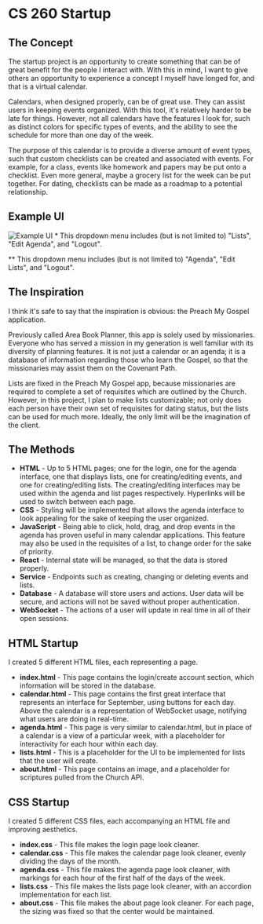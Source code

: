 # CS 260 Startup
## The Concept
The startup project is an opportunity to create something that can be of great benefit for the people I interact with. With this in mind, I want to give others an opportunity to experience a concept I myself have longed for, and that is a virtual calendar.

Calendars, when designed properly, can be of great use. They can assist users in keeping events organized. With this tool, it's relatively harder to be late for things. However, not all calendars have the features I look for, such as distinct colors for specific types of events, and the ability to see the schedule for more than one day of the week.

The purpose of this calendar is to provide a diverse amount of event types, such that custom checklists can be created and associated with events. For example, for a class, events like homework and papers may be put onto a checklist. Even more general, maybe a grocery list for the week can be put together. For dating, checklists can be made as a roadmap to a potential relationship.
## Example UI
![Example UI](260_startup_image.png)
\* This dropdown menu includes (but is not limited to) "Lists", "Edit Agenda", and "Logout".

\** This dropdown menu includes (but is not limited to) "Agenda", "Edit Lists", and "Logout".
## The Inspiration
I think it's safe to say that the inspiration is obvious: the Preach My Gospel application.

Previously called Area Book Planner, this app is solely used by missionaries. Everyone who has served a mission in my generation is well familiar with its diversity of planning features. It is not just a calendar or an agenda; it is a database of information regarding those who learn the Gospel, so that the missionaries may assist them on the Covenant Path.

Lists are fixed in the Preach My Gospel app, because missionaries are required to complete a set of requisites which are outlined by the Church. However, in this project, I plan to make lists customizable; not only does each person have their own set of requisites for dating status, but the lists can be used for much more. Ideally, the only limit will be the imagination of the client.
## The Methods
* **HTML** - Up to 5 HTML pages; one for the login, one for the agenda interface, one that displays lists, one for creating/editing events, and one for creating/editing lists. The creating/editing interfaces may be used within the agenda and list pages respectively. Hyperlinks will be used to switch between each page.
* **CSS** - Styling will be implemented that allows the agenda interface to look appealing for the sake of keeping the user organized.
* **JavaScript** - Being able to click, hold, drag, and drop events in the agenda has proven useful in many calendar applications. This feature may also be used in the requisites of a list, to change order for the sake of priority.
* **React** - Internal state will be managed, so that the data is stored properly.
* **Service** - Endpoints such as creating, changing or deleting events and lists.
* **Database** - A database will store users and actions. User data will be secure, and actions will not be saved without proper authentication.
* **WebSocket** - The actions of a user will update in real time in all of their open sessions.
## HTML Startup
I created 5 different HTML files, each representing a page.
* **index.html** - This page contains the login/create account section, which information will be stored in the database.
* **calendar.html** - This page contains the first great interface that represents an interface for September, using buttons for each day. Above the calendar is a representation of WebSocket usage, notifying what users are doing in real-time.
* **agenda.html** - This page is very similar to calendar.html, but in place of a calendar is a view of a particular week, with a placeholder for interactivity for each hour within each day.
* **lists.html** - This is a placeholder for the UI to be implemented for lists that the user will create.
* **about.html** - This page contains an image, and a placeholder for scriptures pulled from the Church API.
## CSS Startup
I created 5 different CSS files, each accompanying an HTML file and improving aesthetics.
* **index.css** - This file makes the login page look cleaner.
* **calendar.css** - This file makes the calendar page look cleaner, evenly dividing the days of the month.
* **agenda.css** - This file makes the agenda page look cleaner, with markings for each hour of the first half of the days of the week.
* **lists.css** - This file makes the lists page look cleaner, with an accordion implementation for each list.
* **about.css** - This file makes the about page look cleaner.
For each page, the sizing was fixed so that the center would be maintained.